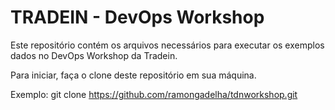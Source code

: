 # TRADEIN - DevOps Workshop

Este repositório contém os arquivos necessários para executar os exemplos dados no DevOps Workshop da Tradein.

Para iniciar, faça o clone deste repositório em sua máquina.

Exemplo: git clone https://github.com/ramongadelha/tdnworkshop.git

